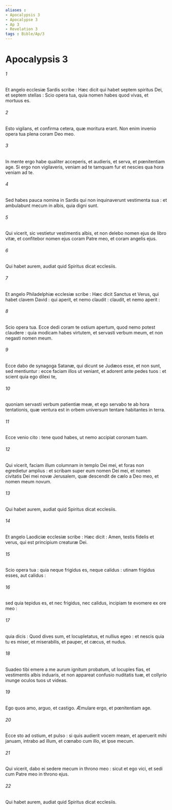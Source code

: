 ```yaml
---
aliases : 
- Apocalypsis 3
- Apocalypse 3
- Ap 3
- Revelation 3
tags : Bible/Ap/3
---
```


# Apocalypsis 3

###### 1
Et angelo ecclesiæ Sardis scribe : Hæc dicit qui habet septem spiritus Dei, et septem stellas : Scio opera tua, quia nomen habes quod vivas, et mortuus es.
###### 2
Esto vigilans, et confirma cetera, quæ moritura erant. Non enim invenio opera tua plena coram Deo meo.
###### 3
In mente ergo habe qualiter acceperis, et audieris, et serva, et pœnitentiam age. Si ergo non vigilaveris, veniam ad te tamquam fur et nescies qua hora veniam ad te.
###### 4
Sed habes pauca nomina in Sardis qui non inquinaverunt vestimenta sua : et ambulabunt mecum in albis, quia digni sunt.
###### 5
Qui vicerit, sic vestietur vestimentis albis, et non delebo nomen ejus de libro vitæ, et confitebor nomen ejus coram Patre meo, et coram angelis ejus.
###### 6
Qui habet aurem, audiat quid Spiritus dicat ecclesiis.
###### 7
Et angelo Philadelphiæ ecclesiæ scribe : Hæc dicit Sanctus et Verus, qui habet clavem David : qui aperit, et nemo claudit : claudit, et nemo aperit :
###### 8
Scio opera tua. Ecce dedi coram te ostium apertum, quod nemo potest claudere : quia modicam habes virtutem, et servasti verbum meum, et non negasti nomen meum.
###### 9
Ecce dabo de synagoga Satanæ, qui dicunt se Judæos esse, et non sunt, sed mentiuntur : ecce faciam illos ut veniant, et adorent ante pedes tuos : et scient quia ego dilexi te,
###### 10
quoniam servasti verbum patientiæ meæ, et ego servabo te ab hora tentationis, quæ ventura est in orbem universum tentare habitantes in terra.
###### 11
Ecce venio cito : tene quod habes, ut nemo accipiat coronam tuam.
###### 12
Qui vicerit, faciam illum columnam in templo Dei mei, et foras non egredietur amplius : et scribam super eum nomen Dei mei, et nomen civitatis Dei mei novæ Jerusalem, quæ descendit de cælo a Deo meo, et nomen meum novum.
###### 13
Qui habet aurem, audiat quid Spiritus dicat ecclesiis.
###### 14
Et angelo Laodiciæ ecclesiæ scribe : Hæc dicit : Amen, testis fidelis et verus, qui est principium creaturæ Dei.
###### 15
Scio opera tua : quia neque frigidus es, neque calidus : utinam frigidus esses, aut calidus :
###### 16
sed quia tepidus es, et nec frigidus, nec calidus, incipiam te evomere ex ore meo :
###### 17
quia dicis : Quod dives sum, et locupletatus, et nullius egeo : et nescis quia tu es miser, et miserabilis, et pauper, et cæcus, et nudus.
###### 18
Suadeo tibi emere a me aurum ignitum probatum, ut locuples fias, et vestimentis albis induaris, et non appareat confusio nuditatis tuæ, et collyrio inunge oculos tuos ut videas.
###### 19
Ego quos amo, arguo, et castigo. Æmulare ergo, et pœnitentiam age.
###### 20
Ecce sto ad ostium, et pulso : si quis audierit vocem meam, et aperuerit mihi januam, intrabo ad illum, et cœnabo cum illo, et ipse mecum.
###### 21
Qui vicerit, dabo ei sedere mecum in throno meo : sicut et ego vici, et sedi cum Patre meo in throno ejus.
###### 22
Qui habet aurem, audiat quid Spiritus dicat ecclesiis.
